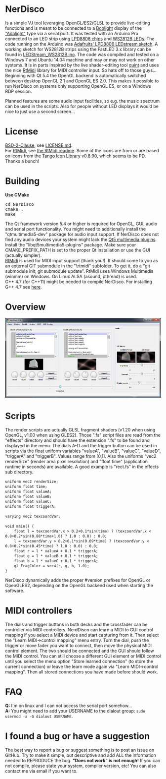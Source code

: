 NerDisco
========

Is a simple VJ tool leveraging OpenGL/ES2/GLSL to provide live-editing functions and is meant to be connected to a [Boblight](https://code.google.com/p/boblight/) display of the ["Adalight"](http://www.adafruit.com/product/461) type via a serial port. 
It was tested with an Arduino Pro connected to an LED strip using [LPD8806 chips](http://www.adafruit.com/product/306) and [WS2812B LEDs](http://www.adafruit.com/products/1655). 
The code running on the Arduino was [Adafruits' LPD8806 LEDstream sketch](https://github.com/adafruit/Adalight/blob/master/Arduino/LEDstream_LPD8806/LEDstream_LPD8806.pde). A working sketch for WS2812B strips using the FastLED 3.x library can be found in [LEDStream_WS2812B.ino](LEDStream_WS2812B/LEDStream_WS2812B.ino).
The code was compiled and tested on a Windows 7 and Ubuntu 14.04 machine and may or may not work on other systems.
It is in parts inspired by the live shader-editing tool [quint](https://gitorious.org/quint) and uses the nice [RtMidi](https://github.com/thestk/rtmidi) library for MIDI controller input. So hats off to those guys...  
Beginning with Qt 5.4 the OpenGL backend is automatically switched between desktop OpenGL 2.1 and OpenGL ES 2.0. This makes it possible to run NerDisco on systems only supporting OpenGL ES, or on a Windows RDP session.

Planned features are some audio input facilities, so e.g. the music spectrum can be used in the scripts. Also for people without LED displays it would be nice to just use a second screen...

License
========

[BSD-2-Clause](http://opensource.org/licenses/BSD-2-Clause), see [LICENSE.md](LICENSE.md).  
For [RtMidi](https://github.com/thestk/rtmidi), see [the RtMidi readme](https://github.com/thestk/rtmidi/blob/master/readme).
Some of the icons are from or are based on icons from the [Tango Icon Library](http://tango.freedesktop.org/Tango_Icon_Library) v0.8.90, which seems to be PD. Thanks a bunch!

Building
========
**Use CMake**

<pre>
cd NerDisco
cmake .
make
</pre>

The Qt framework version 5.4 or higher is required for OpenGL, GUI, audio and serial port functionality. You might need to additionally install the "qtmultimedia5-dev" package for audio input support.
If NerDisco does not find any audio devices your system might lack the [Qt5 multimedia plugins](http://stackoverflow.com/questions/21939759/qaudiodeviceinfo-finds-no-default-audio-device-on-ubuntu). Install the "libqt5multimedia5-plugins" package.
Make sure your CMAKE_PREFIX_PATH is set to the proper Qt installation or use the GUI (actually simpler).  
[RtMidi](https://github.com/thestk/rtmidi) is used for MIDI input support (thank you!). It should come to you as an external GIT submodule in the "\rtmidi" subfolder. To get it, do a "git submodule init; git submodule update". 
RtMidi uses Windows Multimedia (winmm) on Windows. On Linux ALSA (asound, pthread) is used.  
G++ 4.7 (for C++11) might be needed to compile NerDisco. For installing G++ 4.7 see [here](http://lektiondestages.blogspot.de/2013/05/installing-and-switching-gccg-versions.html).

Overview
========
![GUI overview](NerDisco_gui.png?raw=true)

Scripts
========
The render scripts are actually GLSL fragment shaders (v1.20 when using OpenGL, v1.00 when using GLES2). Those ".fs" script files are read from the "effects" directory and should have the extension ".fs" to be found and displayed in the menu.
The dials A-D and the trigger button can be used in scripts via the float uniform variables "valueA", "valueB", "valueC", "valueD", "triggerA" and "triggerB". Values range from [0,1].
Also the uniforms "vec2 renderSize" (render area pixel resolution) and "float time" (application runtime in seconds) are available. A good example is "rect.fs" in the effects sub directory.
```
uniform vec2 renderSize;
uniform float time;
uniform float valueA;
uniform float valueB;
uniform float valueC;
uniform float triggerA;

varying vec2 texcoordVar;

void main() {
	float l = texcoordVar.x > 0.2+0.1*sin(time) ? (texcoordVar.x < 0.8+0.2*sin(0.88*time+1.0) ? 1.0 : 0.0) : 0.0;
	l = texcoordVar.y > 0.2+0.1*sin(0.69*time) ? (texcoordVar.y < 0.8+0.2*sin(0.45*time) ? l.0 : 0.0) : 0.0;
	float r = l * valueA + 0.1 * triggerA;
	float g = l * valueB + 0.1 * triggerA;
	float b = l * valueC + 0.1 * triggerA;
	gl_FragColor = vec4(r, g, b, 1.0);
}
```
NerDisco dynamically adds the proper #version prefixes for OpenGL or OpenGLES2, depending on the OpenGL backend used when starting the software.

MIDI controllers
========
The dials and trigger buttons in both decks and the crossfader can be controller via MIDI controllers. NerdDisco can learn a MIDI to GUI control mapping if you select a MIDI device and start capturing from it.
Then select the "Learn MIDI->control mapping" menu entry. Turn the dial, push the trigger or move fader you want to connect, then move the physical MIDI control element. The two should be connected and the GUI should follow the MIDI control.
You can still choose a different GUI element or MIDI control until you select the menu option "Store learned connection" (to store the current connection) or leave the learn mode again via "Learn MIDI->control mapping".
Then all stored connections you have made before should work.

FAQ
========
**Q:** I'm on linux and I can not access the serial port somehow...  
**A:** You might need to add your USERNAME to the dialout group: ```sudo usermod -a -G dialout USERNAME```.  

I found a bug or have a suggestion
========

The best way to report a bug or suggest something is to post an issue on GitHub. Try to make it simple, but descriptive and add ALL the information needed to REPRODUCE the bug. **"Does not work" is not enough!** If you can not compile, please state your system, compiler version, etc! You can also contact me via email if you want to.
